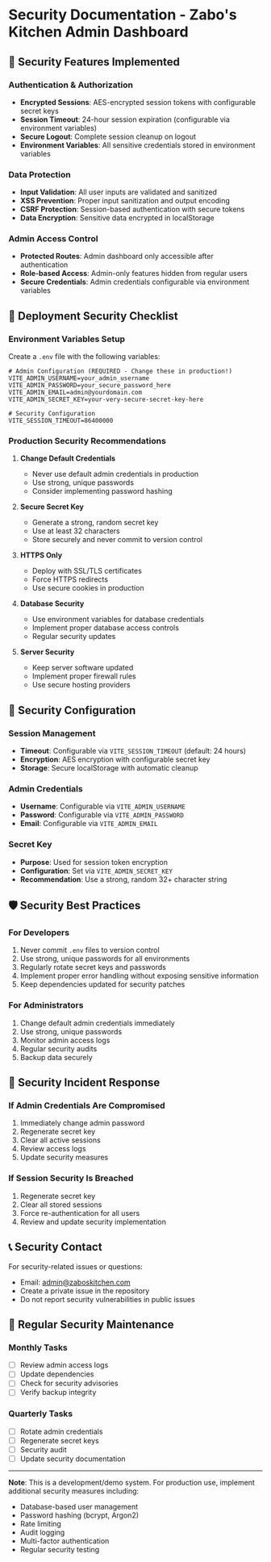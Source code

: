 # Security Documentation - Zabo's Kitchen Admin Dashboard

## 🔐 Security Features Implemented

### Authentication & Authorization
- **Encrypted Sessions**: AES-encrypted session tokens with configurable secret keys
- **Session Timeout**: 24-hour session expiration (configurable via environment variables)
- **Secure Logout**: Complete session cleanup on logout
- **Environment Variables**: All sensitive credentials stored in environment variables

### Data Protection
- **Input Validation**: All user inputs are validated and sanitized
- **XSS Prevention**: Proper input sanitization and output encoding
- **CSRF Protection**: Session-based authentication with secure tokens
- **Data Encryption**: Sensitive data encrypted in localStorage

### Admin Access Control
- **Protected Routes**: Admin dashboard only accessible after authentication
- **Role-based Access**: Admin-only features hidden from regular users
- **Secure Credentials**: Admin credentials configurable via environment variables

## 🚀 Deployment Security Checklist

### Environment Variables Setup
Create a `.env` file with the following variables:

```env
# Admin Configuration (REQUIRED - Change these in production!)
VITE_ADMIN_USERNAME=your_admin_username
VITE_ADMIN_PASSWORD=your_secure_password_here
VITE_ADMIN_EMAIL=admin@yourdomain.com
VITE_ADMIN_SECRET_KEY=your-very-secure-secret-key-here

# Security Configuration
VITE_SESSION_TIMEOUT=86400000
```

### Production Security Recommendations

1. **Change Default Credentials**
   - Never use default admin credentials in production
   - Use strong, unique passwords
   - Consider implementing password hashing

2. **Secure Secret Key**
   - Generate a strong, random secret key
   - Use at least 32 characters
   - Store securely and never commit to version control

3. **HTTPS Only**
   - Deploy with SSL/TLS certificates
   - Force HTTPS redirects
   - Use secure cookies in production

4. **Database Security**
   - Use environment variables for database credentials
   - Implement proper database access controls
   - Regular security updates

5. **Server Security**
   - Keep server software updated
   - Implement proper firewall rules
   - Use secure hosting providers

## 🔧 Security Configuration

### Session Management
- **Timeout**: Configurable via `VITE_SESSION_TIMEOUT` (default: 24 hours)
- **Encryption**: AES encryption with configurable secret key
- **Storage**: Secure localStorage with automatic cleanup

### Admin Credentials
- **Username**: Configurable via `VITE_ADMIN_USERNAME`
- **Password**: Configurable via `VITE_ADMIN_PASSWORD`
- **Email**: Configurable via `VITE_ADMIN_EMAIL`

### Secret Key
- **Purpose**: Used for session token encryption
- **Configuration**: Set via `VITE_ADMIN_SECRET_KEY`
- **Recommendation**: Use a strong, random 32+ character string

## 🛡️ Security Best Practices

### For Developers
1. Never commit `.env` files to version control
2. Use strong, unique passwords for all environments
3. Regularly rotate secret keys and passwords
4. Implement proper error handling without exposing sensitive information
5. Keep dependencies updated for security patches

### For Administrators
1. Change default admin credentials immediately
2. Use strong, unique passwords
3. Monitor admin access logs
4. Regular security audits
5. Backup data securely

## 🚨 Security Incident Response

### If Admin Credentials Are Compromised
1. Immediately change admin password
2. Regenerate secret key
3. Clear all active sessions
4. Review access logs
5. Update security measures

### If Session Security Is Breached
1. Regenerate secret key
2. Clear all stored sessions
3. Force re-authentication for all users
4. Review and update security implementation

## 📞 Security Contact

For security-related issues or questions:
- Email: admin@zaboskitchen.com
- Create a private issue in the repository
- Do not report security vulnerabilities in public issues

## 🔄 Regular Security Maintenance

### Monthly Tasks
- [ ] Review admin access logs
- [ ] Update dependencies
- [ ] Check for security advisories
- [ ] Verify backup integrity

### Quarterly Tasks
- [ ] Rotate admin credentials
- [ ] Regenerate secret keys
- [ ] Security audit
- [ ] Update security documentation

---

**Note**: This is a development/demo system. For production use, implement additional security measures including:
- Database-based user management
- Password hashing (bcrypt, Argon2)
- Rate limiting
- Audit logging
- Multi-factor authentication
- Regular security testing

